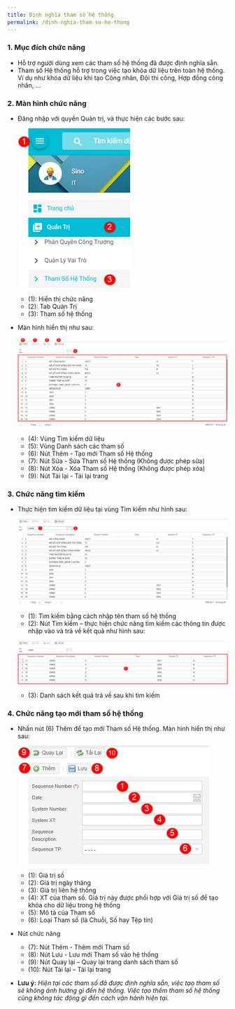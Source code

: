 ```yaml
---
title: Định nghĩa tham số hệ thống
permalink: /dinh-nghia-tham-so-he-thong
---
```


### **1. Mục đích chức năng**
* Hỗ trợ người dùng xem các tham số hệ thống đã được định nghĩa sẵn.
* Tham số Hệ thống hỗ trợ trong việc tạo khóa dữ liệu trên toàn hệ thống. Ví dụ như khóa dữ liệu khi tạo Công nhân, Đội thi công, Hợp đồng công nhân, ...

### **2. Màn hình chức năng**
* Đăng nhập với quyền Quản trị, và thực hiện các bước sau:

     ![](assets/parammanager/mnParamManager.png)

     * (1): Hiển thị chức năng
     * (2): Tab Quản Trị
     * (3): Tham số hệ thống

* Màn hình hiển thị như sau:

     ![](assets/parammanager/ParamManager.png)

     * (4): Vùng Tìm kiếm dữ liệu
     * (5): Vùng Danh sách các tham số
     * (6): Nút Thêm - Tạo mới Tham số Hệ thống
     * (7): Nút Sửa - Sửa Tham số Hệ thống (Không được phép sửa)
     * (8): Nút Xóa - Xóa Tham số Hệ thống (Không được phép xóa)
     * (9): Nút Tải lại - Tải lại trang

### **3. Chức năng tìm kiếm**
* Thực hiện tìm kiếm dữ liệu tại vùng Tìm kiếm như hình sau:

     ![](assets/parammanager/ParamManagerSearch.png)

     * (1): Tìm kiếm bằng cách nhập tên tham số hệ thống
     * (2): Nút Tìm kiếm – thực hiện chức năng tìm kiếm các thông tin được nhập vào và trả về kết quả như hình sau:

     ![](assets/parammanager/ParamManagerSearchResult.png)

     * (3): Danh sách kết quả trả về sau khi tìm kiếm

### **4. Chức năng tạo mới tham số hệ thống**
* Nhấn nút (6) Thêm để tạo mới Tham số Hệ thống. Màn hình hiển thị như sau:

     ![](assets/parammanager/ParamDetailsAdd.png)

     * (1): Giá trị số
     * (2): Giá trị ngày tháng
     * (3): Giá trị liên hệ thống
     * (4): XT của tham số. Giá trị này được phối hợp với Giá trị số để tạo khóa cho dữ liệu trong hệ thống
     * (5): Mô tả của Tham số
     * (6): Loại Tham số (là Chuỗi, Số hay Tệp tin)
* Nút chức năng
     * (7): Nút Thêm - Thêm mới Tham số
     * (8): Nút Lưu - Lưu mới Tham số vào hệ thống
     * (9): Nút Quay lại – Quay lại trang danh sách tham số
     * (10): Nút Tải lại – Tải lại trang

* **Lưu ý:** *Hiện tại các tham số đã được định nghĩa sẵn, việc tạo tham số sẽ không ảnh hưởng gì đến hệ thống. Việc tạo thêm tham số hệ thống cũng không tác động gì đến cách vận hành hiện tại.*
